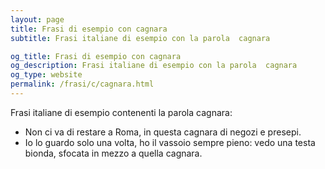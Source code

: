 ```yaml
---
layout: page
title: Frasi di esempio con cagnara 
subtitle: Frasi italiane di esempio con la parola  cagnara

og_title: Frasi di esempio con cagnara 
og_description: Frasi italiane di esempio con la parola  cagnara
og_type: website
permalink: /frasi/c/cagnara.html
---
```


Frasi italiane di esempio contenenti la parola cagnara:


- Non ci va di restare a Roma, in questa cagnara di negozi e presepi.
- Io lo guardo solo una volta, ho il vassoio sempre pieno: vedo una testa bionda, sfocata in mezzo a quella cagnara.

